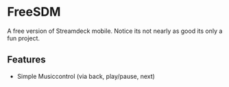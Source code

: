 # FreeSDM
A free version of Streamdeck mobile.
Notice its not nearly as good its only a fun project.

## Features
- Simple Musiccontrol (via back, play/pause, next)
